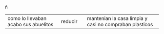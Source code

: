 ñ<DOCTYPE html>
<html>

<head>
     <title>tabla de cultura digital </title>
</head>
<body>
<table>
<tr>
<td>como lo llevaban acabo sus abuelitos</td> <td>reducir<td>
                                          <td>mantenian la casa limpia y casi no compraban plasticos</td>

